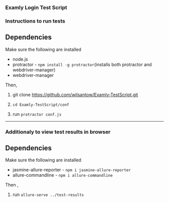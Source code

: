 ### Examly Login Test Script

### Instructions to run tests

## Dependencies

Make sure the following are installed

- node.js
- protractor - `npm install -g protractor`(installs both protractor and webdriver-manager)
- webdriver-manager

Then,

1. git clone https://github.com/wilsantow/Examly-TestScript.git

1. `cd Examly-TestScript/conf`

1. run `protractor conf.js`

---

### Additionaly to view test results in browser

## Dependencies

Make sure the following are installed

- jasmine-allure-reporter - `npm i jasmine-allure-reporter`
- allure-commandline - `npm i allure-commandline`

Then ,

1. run `allure-serve ../test-results`
